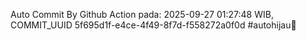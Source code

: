 Auto Commit By Github Action pada: 2025-09-27 01:27:48 WIB, COMMIT_UUID 5f695d1f-e4ce-4f49-8f7d-f558272a0f0d #autohijau🗿
